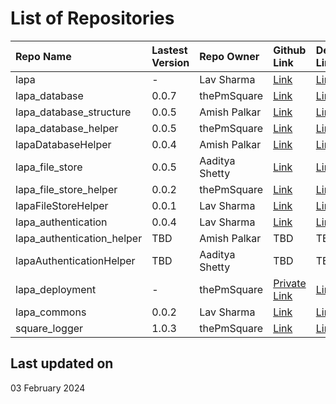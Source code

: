 # List of Repositories

| Repo Name                  | Lastest Version | Repo Owner     | Github Link                                                    | Deployed Link                                             | Language |
| :------------------------- | :-------------- | :------------- | :------------------------------------------------------------- | :-------------------------------------------------------- | :------- |
| lapa                       | -               | Lav Sharma     | [Link](https://github.com/lavvsharma/lapa)                     | [Link](https://lavvsharma.github.io/lapa)                 | Markdown |
| lapa_database              | 0.0.7           | thePmSquare    | [Link](https://github.com/thepmsquare/lapa_database)           | [Link](https://pypi.org/project/lapa-database)            | Python   |
| lapa_database_structure    | 0.0.5           | Amish Palkar   | [Link](https://github.com/B21amish/lapa_database_structure)    | [Link](https://pypi.org/project/lapa-database-structure)  | Python   |
| lapa_database_helper       | 0.0.5           | thePmSquare    | [Link](https://github.com/thepmsquare/lapa_database_helper)    | [Link](https://pypi.org/project/lapa-database-helper)     | Python   |
| lapaDatabaseHelper         | 0.0.4           | Amish Palkar   | [Link](https://github.com/B21amish/lapaDatabaseHelper)         | [Link](https://www.npmjs.com/package/lapadatabasehelper)  | Node.js  |
| lapa_file_store            | 0.0.5           | Aaditya Shetty | [Link](https://github.com/adityashetty35/lapa_file_store)      | [Link](https://pypi.org/project/lapa-file-store)          | Python   |
| lapa_file_store_helper     | 0.0.2           | thePmSquare    | [Link](https://github.com/thepmsquare/lapa_file_store_helper)  | [Link](https://pypi.org/project/lapa-file-store-helper)   | Python   |
| lapaFileStoreHelper        | 0.0.1           | Lav Sharma     | [Link](https://github.com/lavvsharma/lapaFileStoreHelper)      | [Link](https://www.npmjs.com/package/lapafilestorehelper) | Node.js  |
| lapa_authentication        | 0.0.4           | Lav Sharma     | [Link](https://github.com/lavvsharma/lapa_authentication)      | [Link](https://pypi.org/project/lapa-authentication)      | Python   |
| lapa_authentication_helper | TBD             | Amish Palkar   | TBD                                                            | TBD                                                       | Python   |
| lapaAuthenticationHelper   | TBD             | Aaditya Shetty | TBD                                                            | TBD                                                       | Node.js  |
| lapa_deployment            | -               | thePmSquare    | [Private Link](https://github.com/thepmsquare/lapa_deployment) | [Link](https://hub.docker.com/repositories/thepmsquared)  | Docker   |
| lapa_commons               | 0.0.2           | Lav Sharma     | [Link](https://github.com/lavvsharma/lapa_commons)             | [Link](https://pypi.org/project/lapa-commons)             | Python   |
| square_logger              | 1.0.3           | thePmSquare    | [Link](https://github.com/thepmsquare/square_logger)           | [Link](https://pypi.org/project/square-logger)            | Python   |

## Last updated on

03 February 2024
